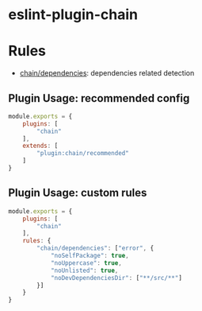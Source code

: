 # eslint-plugin-chain

# Rules
- [chain/dependencies](lib/rules/dependencies.md): dependencies related detection


## Plugin Usage: recommended config
```js
module.exports = {
    plugins: [
        "chain"
    ],
    extends: [
        "plugin:chain/recommended"
    ]
}
```

## Plugin Usage: custom rules
```js
module.exports = {
    plugins: [
        "chain"
    ],
    rules: {
        "chain/dependencies": ["error", {
            "noSelfPackage": true,
            "noUppercase": true,
            "noUnlisted": true,
            "noDevDependenciesDir": ["**/src/**"]
        }]
    }
}
```